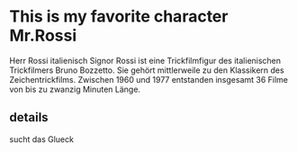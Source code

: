 # This is my favorite character Mr.Rossi
Herr Rossi italienisch Signor Rossi ist eine Trickfilmfigur des italienischen Trickfilmers Bruno Bozzetto. Sie gehört mittlerweile zu den Klassikern des Zeichentrickfilms. Zwischen 1960 und 1977 entstanden insgesamt 36 Filme von bis zu zwanzig Minuten Länge.

## details
sucht
das
Glueck
